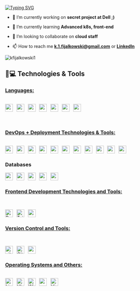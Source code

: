 [![Typing SVG](https://readme-typing-svg.herokuapp.com?duration=6500&color=777777&background=00000000&width=500&height=120&lines=++Hello!+I'm+Krzysztof+Fijalkowski+🙂)](https://git.io/typing-svg)

- 🔭 I’m currently working on **secret project at Dell ;)**

- 🌱 I’m currently learning **Advanced k8s, front-end**

- 👯 I’m looking to collaborate on **cloud staff**

- 📫 How to reach me **k.1.fijalkowski@gmail.com** or <a href="https://linkedin.com/in/https://www.linkedin.com/in/krzysztof-fija%c5%82kowski-02a231118/" target="blank">**LinkedIn**</a>

</p>

<p><img align="center" src="https://github-readme-streak-stats.herokuapp.com/?user=kfijalkowski1&" alt="kfijalkowski1" /></p>

## 🚀💻 Technologies & Tools

### <u> Languages: </u>

<br>
<span><img src="https://img.shields.io/badge/Python-FFD43B?style=for-the-badge&logo=python&logoColor=blue" height="25" /></span>
&nbsp;
<span><img src="https://img.shields.io/badge/Java-ED8B00?style=for-the-badge&logo=java&logoColor=white" height="25" /></span>
&nbsp;
<span><img src="https://img.shields.io/badge/Go-00ADD8?style=for-the-badge&logo=go&logoColor=white" height="25" /></span>
&nbsp;
<span><img src="https://img.shields.io/badge/C%2B%2B-00599C?style=for-the-badge&logo=c%2B%2B&logoColor=white" height="25" /></span>
&nbsp;
<span><img src="https://img.shields.io/badge/C-00599C?style=for-the-badge&logo=c&logoColor=white" height="25" /></span>
&nbsp;
<span><img src="https://img.shields.io/badge/PLSQL-F80000?style=for-the-badge&logo=oracle&logoColor=black" height="25" /></span>
&nbsp;
<span><img src="https://img.shields.io/badge/Haskell-5D4F85?style=for-the-badge&logo=haskell&logoColor=white" height="25" /></span>

&nbsp;
<br>

### <u> DevOps + Deployment Technologies & Tools: </u>

<br>
<span><img src="https://img.shields.io/badge/Kubernetes-3069DE?style=for-the-badge&logo=kubernetes&logoColor=white" height="25"/> </a></span>
&nbsp;
<span><img src="https://img.shields.io/badge/Docker-2CA5E0?style=for-the-badge&logo=docker&logoColor=white"  height="25" /></span>
&nbsp;
<span><img src="https://img.shields.io/badge/Azure_DevOps-0078D7?style=for-the-badge&logo=azure-devops&logoColor=white"  height="25"/> </a></span>
&nbsp;
<span><img src="https://img.shields.io/badge/Shell_Script-121011?style=for-the-badge&logo=gnu-bash&logoColor=white" height="25" /></span>
&nbsp;
<span><img src="https://img.shields.io/badge/GitHub_Actions-2088FF?style=for-the-badge&logo=github-actions&logoColor=white" height="25" /></span>
&nbsp;
<span><img src="https://img.shields.io/badge/Jenkins-49728B?style=for-the-badge&logo=jenkins&logoColor=white" height="25" /></span>
&nbsp;
<span><img src="https://img.shields.io/badge/Netlify-00C7B7?style=for-the-badge&logo=netlify&logoColor=white" height="25" /></span>
&nbsp;
<span><img src="https://img.shields.io/badge/Vercel-000000?style=for-the-badge&logo=vercel&logoColor=white" height="25" /></span>
&nbsp;
<span><img src="https://img.shields.io/badge/fastapi-109989?style=for-the-badge&logo=FASTAPI&logoColor=white" height="25" /></span>
&nbsp;
<span><img src="https://img.shields.io/badge/Postman-FF6C37?style=for-the-badge&logo=Postman&logoColor=white" height="25" /></span>
&nbsp;
<span><img src="https://img.shields.io/badge/rabbitmq-%23FF6600.svg?&style=for-the-badge&logo=rabbitmq&logoColor=white" height="25" /></span>
&nbsp;

### Databases
<span><img src="https://img.shields.io/badge/PostgreSQL-316192?style=for-the-badge&logo=postgresql&logoColor=white" height="25" /></span>
&nbsp;
<span><img src="https://img.shields.io/badge/Supabase-181818?style=for-the-badge&logo=supabase&logoColor=white" height="25" /></span>
&nbsp;
<span><img src="https://img.shields.io/badge/Elastic_Search-005571?style=for-the-badge&logo=elasticsearch&logoColor=white" height="25" /></span>
&nbsp;
<span><img src="https://img.shields.io/badge/Oracle-F80000?style=for-the-badge&logo=Oracle&logoColor=white" height="25" /></span>
&nbsp;
<span><img src="https://img.shields.io/badge/redis-CC0000.svg?&style=for-the-badge&logo=redis&logoColor=white" height="25" /></span>
&nbsp;


### <u> Frontend Development Technologies and Tools: </u>

<br>

<span><img src="https://img.shields.io/badge/React-20232A?style=for-the-badge&logo=react&logoColor=61DAFB" alt="ReactJS logo" title="ReactJS" height="25" /></span>
&nbsp;
<span><img src="https://img.shields.io/badge/Tailwind_CSS-38B2AC?style=for-the-badge&logo=tailwind-css&logoColor=white" alt="TailwindCSS logo" title="TailwindCSS" height="25" /></span>
&nbsp;
<span><img src="https://img.shields.io/badge/JavaScript-323330?style=for-the-badge&logo=javascript&logoColor=F7DF1E" height="25" /></span>
&nbsp;




### <u> Version Control and Tools:</u>

<br>

<span><img src="https://img.shields.io/badge/GIT-E44C30?style=for-the-badge&logo=git&logoColor=white" alt="git logo" title="Git" height="25" /></span>
&nbsp;
<span><img src="https://img.shields.io/badge/GitHub-100000?style=for-the-badge&logo=github&logoColor=white" alt="Github logo" title="Github" height="25" /></span>
&nbsp;
<span><img src="https://img.shields.io/badge/GitLab-330F63?style=for-the-badge&logo=gitlab&logoColor=white" height="25" /></span>
&nbsp;

### <u> Operating Systems and Others:</u>

<br>

<span>
<img src = "https://img.shields.io/badge/Linux-FCC624?style=for-the-badge&logo=linux&logoColor=black" alt="Linux Logo"  title="Linux" height="25"/>
</span>
&nbsp;
<span>
<img src = "https://img.shields.io/badge/Ubuntu-E95420?style=for-the-badge&logo=ubuntu&logoColor=white" alt="Ubuntu Logo"  title="Ubuntu" height="25"/>
</span>
&nbsp;
<span>
<img src = "https://img.shields.io/badge/Windows-0078D6?style=for-the-badge&logo=windows&logoColor=white" alt="Windows Logo"  title="Windows" height="25"/>
</span>
&nbsp;
<span><img src="https://img.shields.io/badge/IntelliJIDEA-000000.svg?style=for-the-badge&logo=intellij-idea&logoColor=white" height="25" /></span>
&nbsp;
<span><img src="https://img.shields.io/badge/VSCode-0078D4?style=for-the-badge&logo=visual%20studio%20code&logoColor=white" alt="Visual Studio Code logo" title="Visual Studio Code" height="25" /></span>
&nbsp;


<br>
<br>


